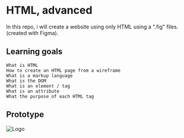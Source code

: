 
# HTML, advanced

In this repo, i will create a website using only HTML using a ".fig" files. (created with Figma).

## Learning goals
    What is HTML
    How to create an HTML page from a wireframe
    What is a markup language
    What is the DOM
    What is an element / tag
    What is an attribute
    What the purpose of each HTML tag


## Prototype


![Logo](https://s3.eu-west-3.amazonaws.com/hbtn.intranet/uploads/medias/2021/4/97c8976d2ff5ff1871d7a0815b72773379df6acb.jpg?X-Amz-Algorithm=AWS4-HMAC-SHA256&X-Amz-Credential=AKIA4MYA5JM5DUTZGMZG%2F20230724%2Feu-west-3%2Fs3%2Faws4_request&X-Amz-Date=20230724T081839Z&X-Amz-Expires=86400&X-Amz-SignedHeaders=host&X-Amz-Signature=1b55f4f77abd43ed86f863990f4700d2b6097a83a561537b4a8de2d209c9fdde)

